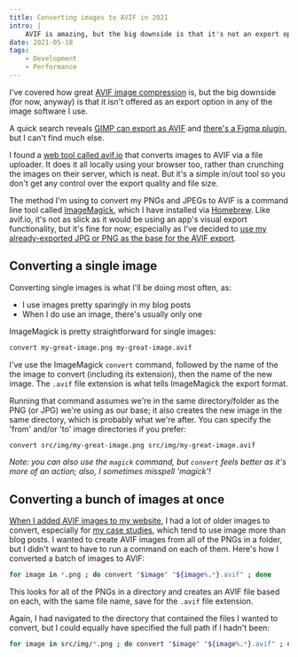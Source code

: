 ```yaml
---
title: Converting images to AVIF in 2021
intro: |
    AVIF is amazing, but the big downside is that it's not an export option in any of my image software yet. Here's what I'm doing in the meantime.
date: 2021-05-18
tags:
    - Development
    - Performance
---
```


I've covered how great [AVIF image compression](/blog/avif-image-compression-is-incredible) is, but the big downside (for now, anyway) is that it isn't offered as an export option in any of the image software I use.

A quick search reveals [GIMP can export as AVIF](https://avif.io/blog/tutorials/use-avif-in-gimp/) and [there's a Figma plugin](https://www.figmatic.com/tutorials/how-to-export-avif-images-from-figma-using-tiny-image/), but I can't find much else.

I found a [web tool called avif.io](https://avif.io) that converts images to AVIF via a file uploader. It does it all locally using your browser too, rather than crunching the images on their server, which is neat. But it's a simple in/out tool so you don't get any control over the export quality and file size.

The method I'm using to convert my PNGs and JPEGs to AVIF is a command line tool called [ImageMagick](https://imagemagick.org), which I have installed via [Homebrew](https://brew.sh). Like avif.io, it's not as slick as it would be using an app's visual export functionality, but it's fine for now; especially as I've decided to [use my already-exported JPG or PNG as the base for the AVIF export](/blog/avif-image-compression-is-incredible#what-im-doing).



## Converting a single image

Converting single images is what I'll be doing most often, as:

- I use images pretty sparingly in my blog posts
- When I do use an image, there's usually only one

ImageMagick is pretty straightforward for single images:

```bash
convert my-great-image.png my-great-image.avif
```

I've use the ImageMagick `convert` command, followed by the name of the the image to convert (including its extension), then the name of the new image. The `.avif` file extension is what tells ImageMagick the export format.

Running that command assumes we're in the same directory/folder as the PNG (or JPG) we're using as our base; it also creates the new image in the same directory, which is probably what we're after. You can specify the 'from' and/or 'to' image directories if you prefer:

```bash
convert src/img/my-great-image.png src/img/my-great-image.avif
```

<i>Note: you can also use the `magick` command, but `convert` feels better as it's more of an action; also, I sometimes misspell 'magick'!</i>


## Converting a bunch of images at once

[When I added AVIF images to my website](https://github.com/tempertemper/tempertemper.net/pull/646), I had a lot of older images to convert, especially for [my case studies](https://www.tempertemper.net/portfolio/), which tend to use image more than blog posts. I wanted to create AVIF images from all of the PNGs in a folder, but I didn't want to have to run a command on each of them. Here's how I converted a batch of images to AVIF:

```bash
for image in *.png ; do convert "$image" "${image%.*}.avif" ; done
```

This looks for all of the PNGs in a directory and creates an AVIF file based on each, with the same file name, save for the `.avif` file extension.

Again, I had navigated to the directory that contained the files I wanted to convert, but I could equally have specified the full path if I hadn't been:

```bash
for image in src/img/*.png ; do convert "$image" "${image%.*}.avif" ; done
```
